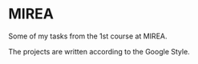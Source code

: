 # MIREA
Some of my tasks from the 1st course at MIREA.

The projects are written according to the Google Style.